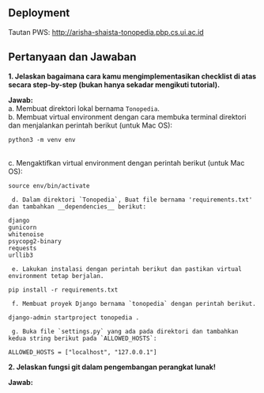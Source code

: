 ## Deployment
Tautan PWS: http://arisha-shaista-tonopedia.pbp.cs.ui.ac.id

## Pertanyaan dan Jawaban
**1. Jelaskan bagaimana cara kamu mengimplementasikan checklist di atas secara step-by-step (bukan hanya sekadar mengikuti tutorial).**  
     
   **Jawab:**  
     a. Membuat direktori lokal bernama `Tonopedia`.  
     b. Membuat virtual environment dengan cara membuka terminal direktori dan menjalankan perintah berikut (untuk Mac OS):  
```
python3 -m venv env
```
</br>c. Mengaktifkan virtual environment dengan perintah berikut (untuk Mac OS):  
```
source env/bin/activate
```
     d. Dalam direktori `Tonopedia`, Buat file bernama 'requirements.txt' dan tambahkan __dependencies__ berikut:  
```
django  
gunicorn  
whitenoise  
psycopg2-binary  
requests  
urllib3  
```


     e. Lakukan instalasi dengan perintah berikut dan pastikan virtual environment tetap berjalan.  
```
pip install -r requirements.txt
```


     f. Membuat proyek Django bernama `tonopedia` dengan perintah berikut.  
```
django-admin startproject tonopedia .
```


     g. Buka file `settings.py` yang ada pada direktori dan tambahkan kedua string berikut pada `ALLOWED_HOSTS`:
```
ALLOWED_HOSTS = ["localhost", "127.0.0.1"]
```




**2. Jelaskan fungsi git dalam pengembangan perangkat lunak!** </br>  

   **Jawab:** </br>  

